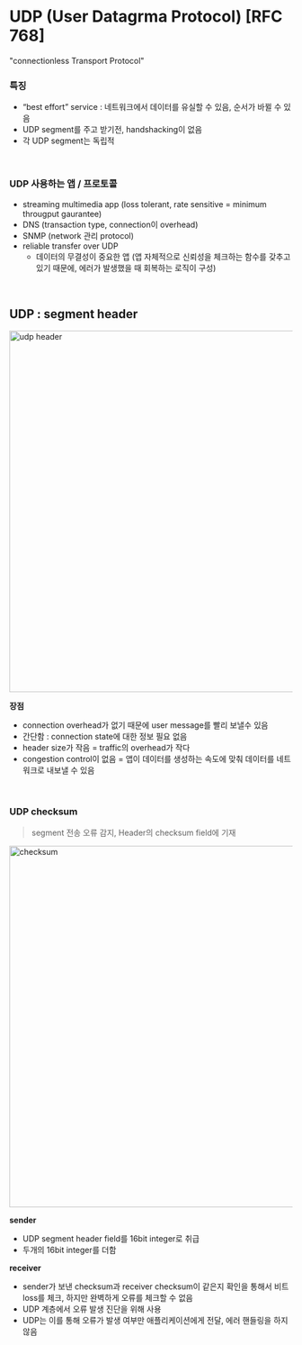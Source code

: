 
# UDP (User Datagrma Protocol)  [RFC 768]
"connectionless Transport Protocol"

### 특징
- “best effort” service : 네트워크에서 데이터를 유실할 수 있음, 순서가 바뀔 수 있음
- UDP segment를 주고 받기전, handshacking이 없음
- 각 UDP segment는 독립적

<br>
 
### UDP 사용하는 앱 / 프로토콜

- streaming multimedia app (loss tolerant, rate sensitive = minimum througput gaurantee)
- DNS (transaction type, connection이 overhead)
- SNMP (network 관리 protocol)
- reliable transfer over UDP
    - 데이터의 무결성이 중요한 앱 (앱 자체적으로 신뢰성을 체크하는 함수를 갖추고 있기 때문에, 에러가 발생했을 때 회복하는 로직이 구성)

<br>

## UDP : segment header

<img width="642" alt="udp header" src="https://user-images.githubusercontent.com/81469717/193210240-bca3b9d3-22b2-4d8e-8d3c-366f1ff550fb.png">

**장점**

- connection overhead가 없기 때문에 user message를 빨리 보낼수 있음
- 간단함 : connection state에 대한 정보 필요 없음
- header size가 작음 = traffic의 overhead가 작다
- congestion control이 없음 = 앱이 데이터를 생성하는 속도에 맞춰 데이터를 네트워크로 내보낼 수 있음

<br>

### UDP checksum
> segment 전송 오류 감지, Header의 checksum field에 기재

<img width="642" alt="checksum" src="https://user-images.githubusercontent.com/81469717/193211249-b9df59e1-51d6-4178-9722-4000ba4bc78e.png">

**sender**
- UDP segment header field를 16bit integer로 취급
- 두개의 16bit integer를 더함

**receiver**
- sender가 보낸 checksum과 receiver checksum이 같은지 확인을 통해서 비트 loss를 체크, 하지만 완벽하게 오류를 체크할 수 없음
- UDP 계층에서 오류 발생 진단을 위해 사용
- UDP는 이를 통해 오류가 발생 여부만 애플리케이션에게 전달, 에러 핸들링을 하지 않음
  
